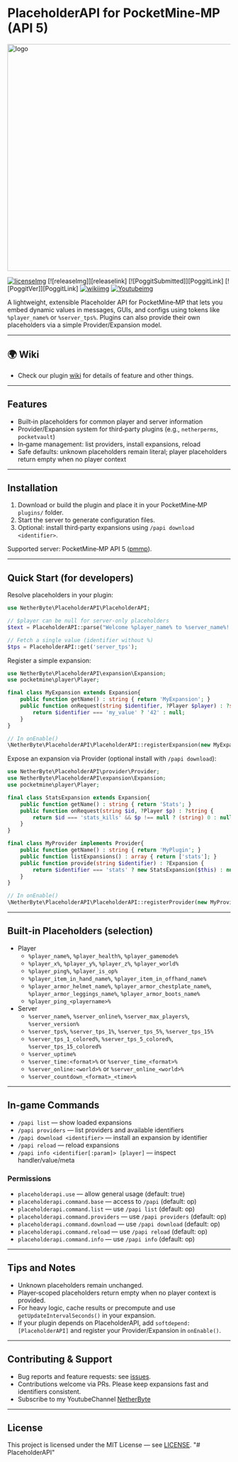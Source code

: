 [issues]: https://github.com/NetherByte233/PlaceholderAPI-PMMP/issues
[licenseImg]: https://img.shields.io/badge/license-MIT-blue.svg
[license]: LICENSE

[wikiimg]: https://img.shields.io/badge/wiki-PlaceholderAPI-blue
[wiki]: https://netherbyte233.github.io/PlaceholderAPI/

[docs]: https://github.com/NetherByte233/PlaceholderAPI-PMMP/wiki
[Youtubeimg]: https://img.shields.io/badge/YouTube-NetherByte-red
[NetherByte]: https://youtube.com/@netherbyte-e2d?si=640wTLjcs--w_YIC
[pmmp]: https://pmmp.io/

# PlaceholderAPI for PocketMine‑MP (API 5)
<p align="left" width="100%"><a href="https://NetherByte233.github.io/Placeholderapi/"><img src="https://netherbyte233.github.io/Placeholderapi/assets/logo.png" alt="logo" width="512"></a></p> 

[![licenseImg]][license] [![releaseImg]][releaselink] [![PoggitSubmitted]][PoggitLink] [![PoggitVer]][PoggitLink] [![wikiimg]][wiki] [![Youtubeimg]][NetherByte]


A lightweight, extensible Placeholder API for PocketMine‑MP that lets you embed dynamic values in messages, GUIs, and configs using tokens like `%player_name%` or `%server_tps%`. Plugins can also provide their own placeholders via a simple Provider/Expansion model.

---
## 🌍 Wiki
- Check our plugin [wiki] for details of feature and other things.
---

## Features
- Built‑in placeholders for common player and server information
- Provider/Expansion system for third‑party plugins (e.g., `netherperms`, `pocketvault`)
- In‑game management: list providers, install expansions, reload
- Safe defaults: unknown placeholders remain literal; player placeholders return empty when no player context

---

## Installation
1. Download or build the plugin and place it in your PocketMine‑MP `plugins/` folder.
2. Start the server to generate configuration files.
3. Optional: install third‑party expansions using `/papi download <identifier>`.

Supported server: PocketMine‑MP API 5 ([pmmp]).

---

## Quick Start (for developers) 
Resolve placeholders in your plugin:
```php
use NetherByte\PlaceholderAPI\PlaceholderAPI;

// $player can be null for server-only placeholders
$text = PlaceholderAPI::parse("Welcome %player_name% to %server_name%! TPS: %server_tps%", $player);

// Fetch a single value (identifier without %)
$tps = PlaceholderAPI::get('server_tps');
```

Register a simple expansion:
```php
use NetherByte\PlaceholderAPI\expansion\Expansion;
use pocketmine\player\Player;

final class MyExpansion extends Expansion{
    public function getName() : string { return 'MyExpansion'; }
    public function onRequest(string $identifier, ?Player $player) : ?string {
        return $identifier === 'my_value' ? '42' : null;
    }
}

// In onEnable()
\NetherByte\PlaceholderAPI\PlaceholderAPI::registerExpansion(new MyExpansion($this));
```

Expose an expansion via Provider (optional install with `/papi download`):
```php
use NetherByte\PlaceholderAPI\provider\Provider;
use NetherByte\PlaceholderAPI\expansion\Expansion;
use pocketmine\player\Player;

final class StatsExpansion extends Expansion{
    public function getName() : string { return 'Stats'; }
    public function onRequest(string $id, ?Player $p) : ?string {
        return $id === 'stats_kills' && $p !== null ? (string) 0 : null;
    }
}

final class MyProvider implements Provider{
    public function getName() : string { return 'MyPlugin'; }
    public function listExpansions() : array { return ['stats']; }
    public function provide(string $identifier) : ?Expansion {
        return $identifier === 'stats' ? new StatsExpansion($this) : null;
    }
}

// In onEnable()
\NetherByte\PlaceholderAPI\PlaceholderAPI::registerProvider(new MyProvider());
```

---

## Built‑in Placeholders (selection)
- Player
  - `%player_name%`, `%player_health%`, `%player_gamemode%`
  - `%player_x%`, `%player_y%`, `%player_z%`, `%player_world%`
  - `%player_ping%`, `%player_is_op%`
  - `%player_item_in_hand_name%`, `%player_item_in_offhand_name%`
  - `%player_armor_helmet_name%`, `%player_armor_chestplate_name%`, `%player_armor_leggings_name%`, `%player_armor_boots_name%`
  - `%player_ping_<playername>%`
- Server
  - `%server_name%`, `%server_online%`, `%server_max_players%`, `%server_version%`
  - `%server_tps%`, `%server_tps_1%`, `%server_tps_5%`, `%server_tps_15%`
  - `%server_tps_1_colored%`, `%server_tps_5_colored%`, `%server_tps_15_colored%`
  - `%server_uptime%`
  - `%server_time:<format>%` or `%server_time_<format>%`
  - `%server_online:<world>%` or `%server_online_<world>%`
  - `%server_countdown_<format>_<time>%`

---

## In‑game Commands
- `/papi list` — show loaded expansions
- `/papi providers` — list providers and available identifiers
- `/papi download <identifier>` — install an expansion by identifier
- `/papi reload` — reload expansions
- `/papi info <identifier[:param]> [player]` — inspect handler/value/meta

### Permissions
- `placeholderapi.use` — allow general usage (default: true)
- `placeholderapi.command.base` — access to `/papi` (default: op)
- `placeholderapi.command.list` — use `/papi list` (default: op)
- `placeholderapi.command.providers` — use `/papi providers` (default: op)
- `placeholderapi.command.download` — use `/papi download` (default: op)
- `placeholderapi.command.reload` — use `/papi reload` (default: op)
- `placeholderapi.command.info` — use `/papi info` (default: op)

---

## Tips and Notes
- Unknown placeholders remain unchanged.
- Player‑scoped placeholders return empty when no player context is provided.
- For heavy logic, cache results or precompute and use `getUpdateIntervalSeconds()` in your expansion.
- If your plugin depends on PlaceholderAPI, add `softdepend: [PlaceholderAPI]` and register your Provider/Expansion in `onEnable()`.

---

## Contributing & Support
- Bug reports and feature requests: see [issues].
- Contributions welcome via PRs. Please keep expansions fast and identifiers consistent.
- Subscribe to my YoutubeChannel [NetherByte]

---

## License
This project is licensed under the MIT License — see [LICENSE](LICENSE).
"# PlaceholderAPI" 
